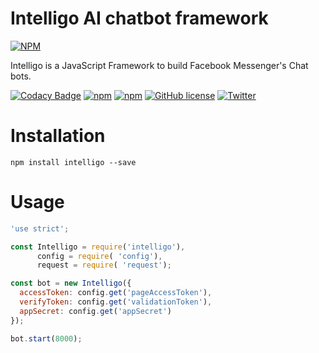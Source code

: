 # Intelligo AI chatbot framework

[![NPM](https://nodei.co/npm/intelligo.png?downloads=true&downloadRank=true&stars=true)](https://nodei.co/npm/intelligo/)

Intelligo is a JavaScript Framework to build Facebook Messenger's Chat bots.

[![Codacy Badge](https://api.codacy.com/project/badge/Grade/c7f41b9927fe4d2a9b18e564e23294cc)](https://www.codacy.com/app/tortuvshin/intelligo?utm_source=github.com&utm_medium=referral&utm_content=techstar-inc/intelligo&utm_campaign=badger)
[![npm](https://img.shields.io/npm/v/intelligo.svg?style=plastic)](https://www.npmjs.com/package/intelligo)
[![npm](https://img.shields.io/npm/dt/intelligo.svg?style=plastic)](https://www.npmjs.com/package/intelligo)
[![GitHub license](https://img.shields.io/github/license/techstar-inc/intelligo.svg)](https://github.com/techstar-inc/intelligo/blob/master/LICENSE)
[![Twitter](https://img.shields.io/twitter/url/https/github.com/techstar-inc/intelligo.svg?style=social)](https://twitter.com/intent/tweet?text=Wow:&url=https%3A%2F%2Fgithub.com%2Ftechstar-inc%2Fintelligo)

# Installation

```
npm install intelligo --save
```

# Usage

```js
'use strict';

const Intelligo = require('intelligo'),
      config = require( 'config'),
      request = require( 'request');

const bot = new Intelligo({
  accessToken: config.get('pageAccessToken'),
  verifyToken: config.get('validationToken'),
  appSecret: config.get('appSecret')
});

bot.start(8000);
```



